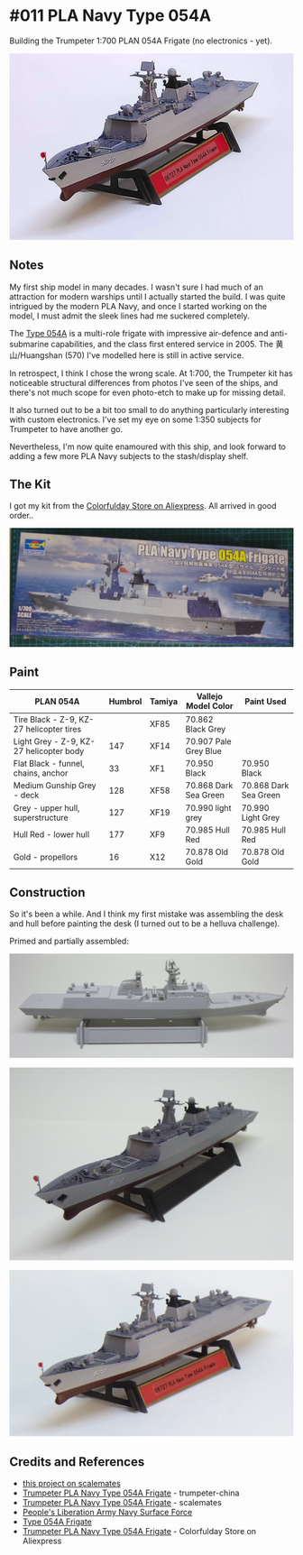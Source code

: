 # #011 PLA Navy Type 054A

Building the Trumpeter 1:700 PLAN 054A Frigate (no electronics - yet).

![Build](./assets/Type054A_build.jpg?raw=true)

## Notes

My first ship model in many decades. I wasn't sure I had much of an attraction for modern warships until I actually started the build.
I was quite intrigued by the modern PLA Navy, and once I started working on the model, I must admit the sleek lines had me suckered completely.

The [Type 054A](https://en.wikipedia.org/wiki/Type_054A_frigate) is a multi-role frigate with impressive air-defence and anti-submarine capabilities,
and the class first entered service in 2005.
The 黄山/Huangshan (570) I've modelled here is still in active service.

In retrospect, I think I chose the wrong scale. At 1:700, the Trumpeter kit has noticeable structural differences from photos I've seen of the ships, and there's not much scope for even photo-etch to make up for missing detail.

It also turned out to be a bit too small to do anything particularly interesting with custom electronics.
I've set my eye on some 1:350 subjects for Trumpeter to have another go.

Nevertheless, I'm now quite enamoured with this ship, and look forward to adding a few more PLA Navy subjects to the stash/display shelf.

## The Kit

I got my kit from the [Colorfulday Store on Aliexpress](https://www.aliexpress.com/item/4001315096301.html). All arrived in good order..

![kit_box](./assets/kit_box.jpg?raw=true)

## Paint

| PLAN 054A                                | Humbrol |Tamiya |Vallejo Model Color     | Paint Used                       |
|------------------------------------------|---------|-------|------------------------|----------------------------------|
| Tire Black - Z-9, KZ-27 helicopter tires |         | XF85  | 70.862 Black Grey      |                                  |
| Light Grey - Z-9, KZ-27 helicopter body  | 147     | XF14  | 70.907 Pale Grey Blue  |                                  |
| Flat Black - funnel, chains, anchor      | 33      | XF1   | 70.950 Black           | 70.950 Black                     |
| Medium Gunship Grey - deck               | 128     | XF58  | 70.868 Dark Sea Green  | 70.868 Dark Sea Green            |
| Grey - upper hull, superstructure        | 127     | XF19  | 70.990 light grey      | 70.990 Light Grey                |
| Hull Red - lower hull                    | 177     | XF9   | 70.985 Hull Red        | 70.985 Hull Red                  |
| Gold - propellors                        | 16      | X12   | 70.878 Old Gold        | 70.878 Old Gold                  |

## Construction

So it's been a while. And I think my first mistake was assembling the desk and hull before painting the desk (I turned out to be a helluva challenge).

Primed and partially assembled:

![build_01_primed](./assets/build_01_primed.jpg?raw=true)

![build_02_getting_there](./assets/build_02_getting_there.jpg?raw=true)

![build_03_done_for_now](./assets/build_03_done_for_now.jpg?raw=true)

## Credits and References

* [this project on scalemates](https://www.scalemates.com/profiles/mate.php?id=74137&p=projects&project=94508)
* [Trumpeter PLA Navy Type 054A Frigate](http://www.trumpeter-china.com/index.php?g=home&m=product&a=show&id=3519&l=en) - trumpeter-china
* [Trumpeter PLA Navy Type 054A Frigate](https://www.scalemates.com/kits/trumpeter-06727-pla-navy-type-054a-ff-1-700--1275839) - scalemates
* [People's Liberation Army Navy Surface Force](https://en.wikipedia.org/wiki/People%27s_Liberation_Army_Navy_Surface_Force)
* [Type 054A Frigate](https://en.wikipedia.org/wiki/Type_054A_frigate)
* [Trumpeter PLA Navy Type 054A Frigate](https://www.aliexpress.com/item/4001315096301.html) - Colorfulday Store on Aliexpress
